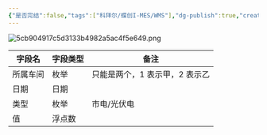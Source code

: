 ```yaml
---
{"是否完结":false,"tags":["科拜尔/蝶创I-MES/WMS"],"dg-publish":true,"created":"2025-08-11T17:25","updated":"2025-08-11T17:28","permalink":"/Cards/Draft/车间能耗大屏/","dgPassFrontmatter":true}
---
```



![5cb904917c5d3133b4982a5ac4f5e649.png](/img/user/Extras/Attachments/5cb904917c5d3133b4982a5ac4f5e649.png)


| 字段名  | 字段类型 | 备注                |
| ---- | ---- | ----------------- |
| 所属车间 | 枚举   | 只能是两个，1 表示甲，2 表示乙 |
| 日期   | 日期   |                   |
| 类型   | 枚举   | 市电/光伏电            |
| 值    | 浮点数  |                   |
